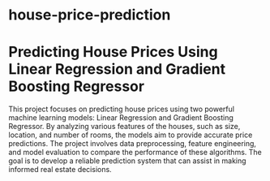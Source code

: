 # house-price-prediction

# Predicting House Prices Using Linear Regression and Gradient Boosting Regressor

This project focuses on predicting house prices using two powerful machine learning models: Linear Regression and Gradient Boosting Regressor. By analyzing various features of the houses, such as size, location, and number of rooms, the models aim to provide accurate price predictions. The project involves data preprocessing, feature engineering, and model evaluation to compare the performance of these algorithms. The goal is to develop a reliable prediction system that can assist in making informed real estate decisions.
